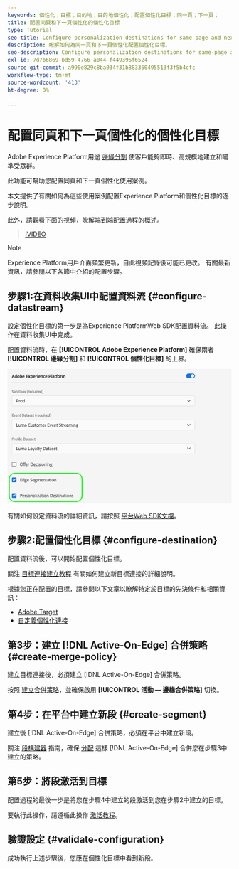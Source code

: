 ```yaml
---
keywords: 個性化；目標；目的地；目的地個性化；配置個性化目標；同一頁；下一頁；
title: 配置同頁和下一頁個性化的個性化目標
type: Tutorial
seo-title: Configure personalization destinations for same-page and next-page personalization.
description: 瞭解如何為同一頁和下一頁個性化配置個性化目標。
seo-description: Configure personalization destinations for same-page and next-page personalization.
exl-id: 7d7b6869-bd59-4766-a044-f449396f6524
source-git-commit: a990e829c8ba034f31b883360495513f3f5b4cfc
workflow-type: tm+mt
source-wordcount: '413'
ht-degree: 0%

---
```


# 配置同頁和下一頁個性化的個性化目標

Adobe Experience Platform用途 [邊緣分割](../../segmentation/ui/edge-segmentation.md) 使客戶能夠即時、高規模地建立和瞄準受眾群。

此功能可幫助您配置同頁和下一頁個性化使用案例。

本文提供了有關如何為這些使用案例配置Experience Platform和個性化目標的逐步說明。

此外，請觀看下面的視頻，瞭解端到端配置過程的概述。

>[!VIDEO](https://video.tv.adobe.com/v/340091/)

>[!NOTE]
>
>Experience Platform用戶介面頻繁更新，自此視頻記錄後可能已更改。 有關最新資訊，請參閱以下各節中介紹的配置步驟。

## 步驟1:在資料收集UI中配置資料流 {#configure-datastream}

設定個性化目標的第一步是為Experience PlatformWeb SDK配置資料流。 此操作在資料收集UI中完成。

配置資料流時，在 **[!UICONTROL Adobe Experience Platform]** 確保兩者 **[!UICONTROL 邊緣分割]** 和 **[!UICONTROL 個性化目標]** 的上界。

![資料流配置](../assets/ui/configure-personalization-destinations/datastream-config.png)

有關如何設定資料流的詳細資訊，請按照 [平台Web SDK文檔](../../edge/fundamentals/datastreams.md)。

## 步驟2:配置個性化目標 {#configure-destination}

配置資料流後，可以開始配置個性化目標。

關注 [目標連接建立教程](../ui/connect-destination.md) 有關如何建立新目標連接的詳細說明。

根據您正在配置的目標，請參閱以下文章以瞭解特定於目標的先決條件和相關資訊：

* [Adobe Target](../catalog/personalization/adobe-target-connection.md)
* [自定義個性化連接](../catalog/personalization/custom-personalization.md)

## 第3步：建立 [!DNL Active-On-Edge] 合併策略 {#create-merge-policy}

建立目標連接後，必須建立 [!DNL Active-On-Edge] 合併策略。

按照 [建立合併策略](../../profile/merge-policies/ui-guide.md#create-a-merge-policy)，並確保啟用 **[!UICONTROL 活動 — 邊緣合併策略]** 切換。

## 第4步：在平台中建立新段 {#create-segment}

建立後 [!DNL Active-On-Edge] 合併策略，必須在平台中建立新段。

關注 [段構建器](../../segmentation/ui/segment-builder.md) 指南，確保 [分配](../../segmentation/ui/segment-builder.md#merge-policies) 這樣 [!DNL Active-On-Edge] 合併您在步驟3中建立的策略。

## 第5步：將段激活到目標

配置過程的最後一步是將您在步驟4中建立的段激活到您在步驟2中建立的目標。

要執行此操作，請遵循此操作 [激活教程](../ui/activate-profile-request-destinations.md)。

## 驗證設定 {#validate-configuration}

成功執行上述步驟後，您應在個性化目標中看到新段。
